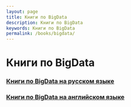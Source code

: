 ```yaml
---
layout: page
title: Книги по BigData
description: Книги по BigData
keywords: Книги по BigData
permalink: /books/bigdata/
---
```


# Книги по BigData

### [Книги по BigData на русском языке](/books/bigdata/ru/)

### [Книги по BigData на английском языке](/books/bigdata/en/)
